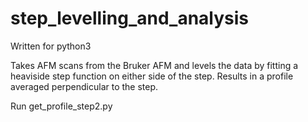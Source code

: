# step_levelling_and_analysis

Written for python3

Takes AFM scans from the Bruker AFM and levels the data by fitting a heaviside step function on either side of the step. Results in a profile averaged perpendicular to the step.

Run get_profile_step2.py

